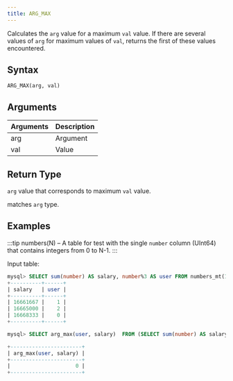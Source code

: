 ```yaml
---
title: ARG_MAX
---
```


Calculates the `arg` value for a maximum `val` value. If there are several values of `arg` for maximum values of `val`, returns the first of these values encountered.

## Syntax

```
ARG_MAX(arg, val)
```

## Arguments

| Arguments   | Description |
| ----------- | ----------- |
| arg | Argument |
| val | Value |

## Return Type

`arg` value that corresponds to maximum `val` value.

 matches `arg` type.

## Examples

:::tip
numbers(N) – A table for test with the single `number` column (UInt64) that contains integers from 0 to N-1.
:::

Input table:

```sql
mysql> SELECT sum(number) AS salary, number%3 AS user FROM numbers_mt(10000) GROUP BY user ORDER BY salary ASC;
+----------+------+
| salary   | user |
+----------+------+
| 16661667 |    1 |
| 16665000 |    2 |
| 16668333 |    0 |
+----------+------+
```

```sql
mysql> SELECT arg_max(user, salary)  FROM (SELECT sum(number) AS salary, number%3 AS user FROM numbers_mt(10000) GROUP BY user);

+-----------------------+
| arg_max(user, salary) |
+-----------------------+
|                     0 |
+-----------------------+

```

